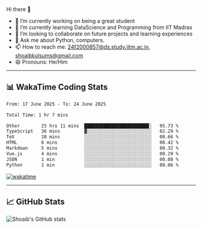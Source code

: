 Hi there 👋

<!--
**shoaib2000857/shoaib2000857** is a ✨ _special_ ✨ repository because its `README.md` (this file) appears on your GitHub profile.

Here are some ideas to get you started: -->

- 🔭 I’m currently working on being a great student  
- 🌱 I’m currently learning DataScience and Programming from IIT Madras  
- 👯 I’m looking to collaborate on future projects and learning experiences  
- 💬 Ask me about Python, computers.  
- 📫 How to reach me: 24f2000857@ds.study.iitm.ac.in, shoaibkulsums@gmail.com  
- 😄 Pronouns: He/Him  

---

## 📊 WakaTime Coding Stats

<!--START_SECTION:waka-->

```txt
From: 17 June 2025 - To: 24 June 2025

Total Time: 1 hr 7 mins

Other        25 hrs 11 mins  ████████████████████████░   95.73 %
TypeScript   36 mins         ▓░░░░░░░░░░░░░░░░░░░░░░░░   02.29 %
TeX          10 mins         ░░░░░░░░░░░░░░░░░░░░░░░░░   00.66 %
HTML         6 mins          ░░░░░░░░░░░░░░░░░░░░░░░░░   00.42 %
Markdown     5 mins          ░░░░░░░░░░░░░░░░░░░░░░░░░   00.32 %
Vue.js       4 mins          ░░░░░░░░░░░░░░░░░░░░░░░░░   00.29 %
JSON         1 min           ░░░░░░░░░░░░░░░░░░░░░░░░░   00.08 %
Python       1 min           ░░░░░░░░░░░░░░░░░░░░░░░░░   00.06 %
```

<!--END_SECTION:waka-->

[![wakatime](https://wakatime.com/badge/user/a85deef6-2e94-465d-998e-c54914c040a2.svg)](https://wakatime.com/@a85deef6-2e94-465d-998e-c54914c040a2)

---

## 📈 GitHub Stats

![Shoaib's GitHub stats](https://github-readme-stats.vercel.app/api?username=shoaib2000857&show_icons=true&theme=radical)
